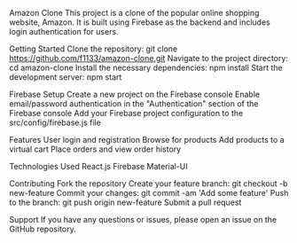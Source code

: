 Amazon Clone
This project is a clone of the popular online shopping website, Amazon. It is built using Firebase as the backend and includes login authentication for users.

Getting Started
Clone the repository: git clone https://github.com/f1133/amazon-clone.git
Navigate to the project directory: cd amazon-clone
Install the necessary dependencies: npm install
Start the development server: npm start

Firebase Setup
Create a new project on the Firebase console
Enable email/password authentication in the "Authentication" section of the Firebase console
Add your Firebase project configuration to the src/config/firebase.js file

Features
User login and registration
Browse for products
Add products to a virtual cart
Place orders and view order history

Technologies Used
React.js
Firebase
Material-UI

Contributing
Fork the repository
Create your feature branch: git checkout -b new-feature
Commit your changes: git commit -am 'Add some feature'
Push to the branch: git push origin new-feature
Submit a pull request

Support
If you have any questions or issues, please open an issue on the GitHub repository.

